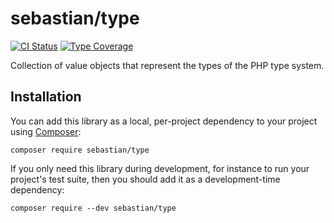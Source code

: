 # sebastian/type

[![CI Status](https://github.com/sebastianbergmann/type/workflows/CI/badge.svg)](https://github.com/sebastianbergmann/type/actions)
[![Type Coverage](https://shepherd.dev/github/sebastianbergmann/type/coverage.svg)](https://shepherd.dev/github/sebastianbergmann/type)

Collection of value objects that represent the types of the PHP type system.

## Installation

You can add this library as a local, per-project dependency to your project using [Composer](https://getcomposer.org/):

```
composer require sebastian/type
```

If you only need this library during development, for instance to run your project's test suite, then you should add it
as a development-time dependency:

```
composer require --dev sebastian/type
```
